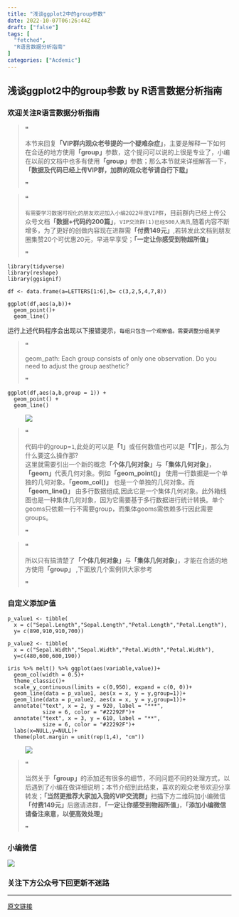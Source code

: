 ```yaml
---
title: "浅谈ggplot2中的group参数"
date: 2022-10-07T06:26:44Z
draft: ["false"]
tags: [
  "fetched",
  "R语言数据分析指南"
]
categories: ["Acdemic"]
---
```

浅谈ggplot2中的group参数 by R语言数据分析指南
------
<div><section data-tool="mdnice编辑器" data-website="https://www.mdnice.com"><h3 data-tool="mdnice编辑器"><span></span><span><span></span>欢迎关注R语言数据分析指南</span><span></span></h3><blockquote data-tool="mdnice编辑器"><span>❝</span><p>本节来回复<strong>「VIP群内观众老爷提的一个疑难杂症」</strong>，主要是解释一下如何在合适的地方使用<strong>「group」</strong>参数，这个提问可以说的上很是专业了，小编在以前的文档中也多有使用<strong>「group」</strong>参数；那么本节就来详细解答一下，<strong>「数据及代码已经上传VIP群，加群的观众老爷请自行下载」</strong></p><span>❞</span></blockquote><blockquote data-tool="mdnice编辑器"><span>❝</span><p><code>有需要学习数据可视化的朋友欢迎加入小编2022年度VIP群</code>，目前群内已经上传公众号文档<strong>「数据+代码约200篇」</strong>，<code>VIP交流群(1)已经500人满员</code>,随着内容不断增多，为了更好的创做内容现在进群需<strong>「付费149元」</strong>,若转发此文档到朋友圈集赞20个可优惠20元，早进早享受；<strong>「一定让你感受到物超所值」</strong></p><span>❞</span></blockquote><pre data-tool="mdnice编辑器"><span></span><code><span>library</span>(tidyverse)<br><span>library</span>(reshape)<br><span>library</span>(ggsignif)<br></code></pre><pre data-tool="mdnice编辑器"><span></span><code>df &lt;- data.frame(a=LETTERS[<span>1</span>:<span>6</span>],b= c(<span>3</span>,<span>2</span>,<span>5</span>,<span>4</span>,<span>7</span>,<span>8</span>))<br></code></pre><pre data-tool="mdnice编辑器"><span></span><code>ggplot(df,aes(a,b))+<br>  geom_point()+<br>  geom_line()<br></code></pre><p data-tool="mdnice编辑器">运行上述代码程序会出现以下报错提示，<code>每组只包含一个观察值。需要调整分组美学</code></p><blockquote data-tool="mdnice编辑器"><span>❝</span><p>geom_path: Each group consists of only one observation. Do you need to adjust the group aesthetic?</p><span>❞</span></blockquote><pre data-tool="mdnice编辑器"><span></span><code>ggplot(df,aes(a,b,group = <span>1</span>)) +   <br>  geom_point() +<br>  geom_line()<br></code></pre><figure data-tool="mdnice编辑器"><img data-ratio="0.6471571906354515" data-src="https://mmbiz.qpic.cn/mmbiz_png/EibnicgwScTAbA5O2slomgFBzVUhUL3n5P3Fxfd7U2qb1GekbRAJeetoLy7SF5MXW8MPsSQtjpicl3HaeibRS5skPw/640?wx_fmt=png" data-type="png" data-w="598" src="https://mmbiz.qpic.cn/mmbiz_png/EibnicgwScTAbA5O2slomgFBzVUhUL3n5P3Fxfd7U2qb1GekbRAJeetoLy7SF5MXW8MPsSQtjpicl3HaeibRS5skPw/640?wx_fmt=png"></figure><blockquote data-tool="mdnice编辑器"><span>❝</span><p>代码中的group=<code>1</code>,此处的可以是<strong>「1」</strong>或任何数值也可以是<strong>「T|F」</strong>，那么为什么要这么操作那?<br>这里就需要引出一个新的概念<strong>「个体几何对象」</strong>与<strong>「集体几何对象」</strong>，<strong>「geom」</strong>代表几何对象。例如<strong>「geom_point()」</strong> 使用一行数据是一个单独的几何对象。<strong>「geom_col()」</strong> 也是一个单独的几何对象。而<strong>「geom_line()」</strong> 由多行数据组成,因此它是一个集体几何对象。此外箱线图也是一种集体几何对象，因为它需要基于多行数据进行统计转换。单个geoms只依赖一行不需要group，而集体geoms需依赖多行因此需要groups。</p><span>❞</span></blockquote><blockquote data-tool="mdnice编辑器"><span>❝</span><p>所以只有搞清楚了<strong>「个体几何对象」</strong>与<strong>「集体几何对象」</strong>，才能在合适的地方使用<strong>「group」</strong> ,下面放几个案例供大家参考</p><span>❞</span></blockquote><h3 data-tool="mdnice编辑器"><span></span><span><span></span>自定义添加P值</span><span></span></h3><pre data-tool="mdnice编辑器"><span></span><code>p_value1 &lt;- tibble(<br>  x = c(<span>"Sepal.Length"</span>,<span>"Sepal.Length"</span>,<span>"Petal.Length"</span>,<span>"Petal.Length"</span>),<br>  y= c(890,910,910,700))<br><br>p_value2 &lt;- tibble(<br>  x = c(<span>"Sepal.Width"</span>,<span>"Sepal.Width"</span>,<span>"Petal.Width"</span>,<span>"Petal.Width"</span>),<br>  y=c(480,600,600,190))<br><br>iris %&gt;% melt() %&gt;% ggplot(aes(variable,value))+<br>  geom_col(width = 0.5)+<br>  theme_classic()+<br>  scale_y_continuous(limits = c(0,950), expand = c(0, 0))+<br>  geom_line(data = p_value1, aes(x = x, y = y,group=1))+<br>  geom_line(data = p_value2, aes(x = x, y = y,group=1))+<br>  annotate(<span>"text"</span>, x = 2, y = 920, label = <span>"***"</span>,<br>           size = 6, color = <span>"#22292F"</span>)+<br>  annotate(<span>"text"</span>, x = 3, y = 610, label = <span>"**"</span>,<br>           size = 6, color = <span>"#22292F"</span>)+<br>  labs(x=NULL,y=NULL)+<br>  theme(plot.margin = unit(rep(1,4), <span>"cm"</span>))<br></code></pre><figure data-tool="mdnice编辑器"><img data-ratio="0.6471571906354515" data-src="https://mmbiz.qpic.cn/mmbiz_png/EibnicgwScTAbA5O2slomgFBzVUhUL3n5PSNib1RDjynG587bBhhYITBgQwDY4oykNhLfayR5Fn99OhgAzr2qHsnA/640?wx_fmt=png" data-type="png" data-w="598" src="https://mmbiz.qpic.cn/mmbiz_png/EibnicgwScTAbA5O2slomgFBzVUhUL3n5PSNib1RDjynG587bBhhYITBgQwDY4oykNhLfayR5Fn99OhgAzr2qHsnA/640?wx_fmt=png"></figure><blockquote data-tool="mdnice编辑器"><span>❝</span><p>当然关于<strong>「group」</strong>的添加还有很多的细节，不同问题不同的处理方式，以后遇到了小编在做详细说明；本节介绍到此结束，喜欢的观众老爷欢迎分享转发；<strong>「当然更推荐大家加入我的VIP交流群」</strong>扫描下方二维码加小编微信<strong>「付费149元」</strong>后邀请进群，<strong>「一定让你感受到物超所值」</strong>，<strong>「添加小编微信请备注来意，以便高效处理」</strong></p><span>❞</span></blockquote><h3 data-tool="mdnice编辑器"><span></span><span><span></span>小编微信</span><span></span></h3><p><img data-galleryid="" data-ratio="1" data-s="300,640" data-src="https://mmbiz.qpic.cn/mmbiz_jpg/EibnicgwScTAaNu6sU2UCYkxFq9ibq75wuaO0lqFoYz1icUo4jh3N2icAWECmibgPvqyReur0FCp7JNKO0icnRAsbO9ug/640?wx_fmt=jpeg" data-type="jpeg" data-w="430" src="https://mmbiz.qpic.cn/mmbiz_jpg/EibnicgwScTAaNu6sU2UCYkxFq9ibq75wuaO0lqFoYz1icUo4jh3N2icAWECmibgPvqyReur0FCp7JNKO0icnRAsbO9ug/640?wx_fmt=jpeg"></p><h3 data-tool="mdnice编辑器"><span></span><span><span></span>关注下方公众号下回更新不迷路</span><span></span></h3><section><mp-common-profile data-pluginname="mpprofile" data-id="Mzg3MzQzNTYzMw==" data-headimg="http://mmbiz.qpic.cn/mmbiz_png/EibnicgwScTAZF0rpeZII9Ltl26VbVagriczTria1fib3XgjwwHEHFjPzkmGpqWDVVHBSzhENictUM2iavAKiaM5lc9USw/0?wx_fmt=png" data-nickname="R语言数据分析指南" data-alias="YanJANtwo" data-signature="R语言重症爱好者，喜欢绘制各种精美的图表，喜欢的小伙伴可以关注我，跟我一起学习" data-from="0" data-is_biz_ban="0"></mp-common-profile></section></section></div>  
<hr>
<a href="https://mp.weixin.qq.com/s/iYZ1lYd3uNJ5nWHGWyBIIQ",target="_blank" rel="noopener noreferrer">原文链接</a>
